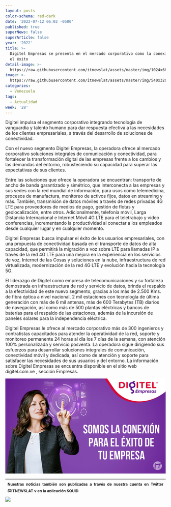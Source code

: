 ```yaml
---
layout: posts
color-schema: red-dark
date: '2022-07-12 06:02 -0500'
published: true
superNews: false
superArticle: false
year: '2022'
title: >-
  Digitel Empresas se presenta en el mercado corporativo como la conexión para
  el éxito
detail-image: >-
  https://raw.githubusercontent.com/itnewslat/assets/master/img/1024x680/Digitel-Empresa-g.jpg
image: >-
  https://raw.githubusercontent.com/itnewslat/assets/master/img/540x320/Digitel-Empresa-p.jpg
categories:
  - Venezuela
tags:
  - Actualidad
week: '28'
---
```

Digitel impulsa el segmento corporativo integrando tecnología de vanguardia y talento humano para dar respuesta efectiva a las necesidades de los clientes empresariales, a través del desarrollo de soluciones de conectividad.

Con el nuevo segmento Digitel Empresas, la operadora ofrece al mercado corporativo soluciones integrales de comunicación y conectividad, para fortalecer la transformación digital de las empresas frente a los cambios y las demandas del entorno, robusteciendo su capacidad para superar las expectativas de sus clientes. 

Entre las soluciones que ofrece la operadora se encuentran: transporte de ancho de banda garantizado y simétrico, que interconecta a las empresas y sus sedes con la red mundial de información, para usos como telemedicina, procesos de manufactura, monitoreo de activos fijos, datos en streaming y más. También, transmisión de datos móviles a través de redes privadas 4G LTE para proveedores de medios de pago, gestión de flotas y geolocalización, entre otros. Adicionalmente, telefonía móvil, Larga Distancia Internacional e Internet Móvil 4G LTE para el teletrabajo y video conferencias, incrementando la productividad al conectar a los empleados desde cualquier lugar y en cualquier momento.

Digitel Empresas busca impulsar el éxito de los usuarios empresariales, con una propuesta de conectividad basada en el transporte de datos de alta capacidad, que permitirá la migración a voz sobre LTE para llamadas IP a través de la red 4G LTE para una mejora en la experiencia en los servicios de voz, Internet de las Cosas y soluciones en la nube, infraestructura de red virtualizada, modernización de la red 4G LTE y evolución hacia la tecnología 5G. 

El liderazgo de Digitel como empresa de telecomunicaciones y su fortaleza demostrada en infraestructura de red y servicio de datos, brinda el respaldo a la efectividad de este nuevo segmento, gracias a los más de 2.500 Kms. de fibra óptica a nivel nacional, 2 mil estaciones con tecnología de última generación con más de 6 mil antenas, más de 600 Terabytes (TB) diarios de navegación, así como más de 500 plantas eléctricas y bancos de baterías para el respaldo de las estaciones, además de la incursión de paneles solares para la independencia eléctrica.

Digitel Empresas le ofrece al mercado corporativo más de 300 ingenieros y contratistas capacitados para atender la operatividad de la red, soporte y monitoreo permanente 24 horas al día los 7 días de la semana, con atención 100% personalizada y servicio posventa.
La operadora sigue dirigiendo sus esfuerzos para desarrollar soluciones integrales de comunicación, conectividad móvil y dedicada, así como de atención y soporte para satisfacer las necesidades de sus usuarios y del entorno. La información sobre Digitel Empresas se encuentra disponible en el sitio web digitel.com.ve , sección Empresas. 


![](https://raw.githubusercontent.com/itnewslat/assets/master/img/540x320/Digitel-Empresa-p.jpg)

<table style="height: 42px;" width="569">
<tbody>
<tr>
<td style="text-align: justify;"><sub><strong>Nuestras noticias también son publicadas a través de nuestra cuenta en Twitter <a href="https://twitter.com/itnewslat?lang=es">@ITNEWSLAT</a> y en la aplicación <a href="https://squidapp.co/en/">SQUID</a></strong></sub></td>
</tr>
</tbody>
</table>

<img src="https://tracker.metricool.com/c3po.jpg?hash=56f88a41e39ab42c063cc51676587a04"/>